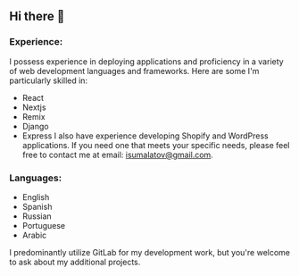 ## Hi there 👋
### Experience:
I possess experience in deploying applications and proficiency in a variety of web development languages and frameworks. Here are some I'm particularly skilled in:
- React
- Nextjs
- Remix
- Django
- Express
I also have experience developing Shopify and WordPress applications. If you need one that meets your specific needs, please feel free to contact me at email: isumalatov@gmail.com.

### Languages:
- English
- Spanish
- Russian
- Portuguese
- Arabic

I predominantly utilize GitLab for my development work, but you're welcome to ask about my additional projects.
